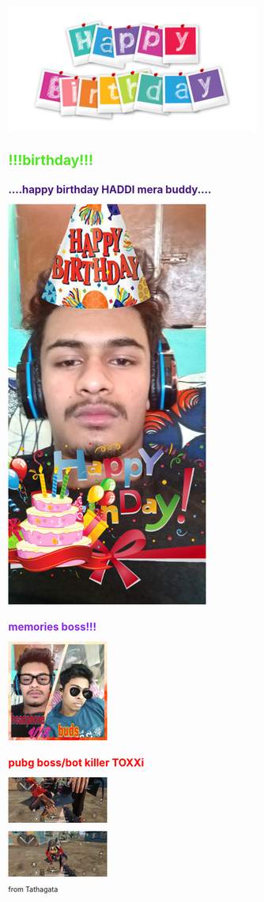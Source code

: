 
<html>
<head> <link rel="stylesheet" href="s2.css"> <title>  Birthday Gift </title>   </head>

<body >
    
<img src="birthday-2496221_1920.png" hight="200" width="1000">
<h1 style="color:rgb(82, 230, 36)">!!!birthday!!! </h1>



<h2 style="color:rgb(70, 27, 128)"> ....happy birthday HADDI mera buddy.... </h2>

<p><img src="PicsArt_01-22-11.00.53.jpg" hight="500" width="400"> </p>
<h2 style="color:blueviolet"> memories boss!!!</h2>
<p><img src="WhatsApp Image 2021-01-22 at 10.52.22 PM.jpeg"hight="300" width="200"></p>
 <h2 style="color:red"> pubg boss/bot killer TOXXi</h2>
 <p><img src="WhatsApp Image 2021-01-22 at 10.53.24 PM (1).jpeg" hight="300" width="200">

   <img src="WhatsApp Image 2021-01-22 at 10.53.24 PM.jpeg" hight="300" width="200"> </p>
    

<p>from Tathagata</p>

</body>




</html>
